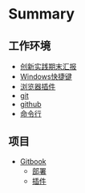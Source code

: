 # Summary

## 工作环境

* [创新实践期末汇报](README.md)
* [Windows快捷键](Windows快捷键.md)
* [浏览器插件](浏览器插件.md)
* [git](Git.md)
* [github](Github.md)
* [命令行](wsl及命令行.md)

## 项目

- [Gitbook](Gitbook.md)
  - [部署]()
  - [插件]()

